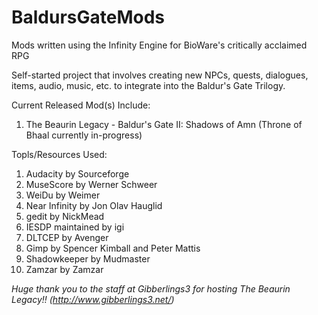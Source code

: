 # BaldursGateMods
Mods written using the Infinity Engine for BioWare's critically acclaimed RPG

Self-started project that involves creating new NPCs, quests, dialogues, items, audio, music, etc. to integrate into the
Baldur's Gate Trilogy.

Current Released Mod(s) Include:
1. The Beaurin Legacy - Baldur's Gate II: Shadows of Amn (Throne of Bhaal currently in-progress)

Topls/Resources Used: 
1. Audacity by Sourceforge
2. MuseScore by Werner Schweer
3. WeiDu by Weimer
4. Near Infinity by Jon Olav Hauglid
5. gedit by NickMead
6. IESDP maintained by igi
7. DLTCEP by Avenger
8. Gimp by Spencer Kimball and Peter Mattis
9. Shadowkeeper by Mudmaster
10. Zamzar by Zamzar

*Huge thank you to the staff at Gibberlings3 for hosting The Beaurin Legacy!! (http://www.gibberlings3.net/)*

